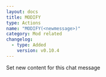 ```yaml
---
layout: docs
title: MODIFY
type: Actions
name: "MODIFY(<newmessage>)"
category: Mod related
changelog:
  - type: Added
    version: v0.10.4
---
```

Set new content for this chat message
